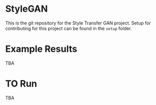 # StyleGAN
This is the git repository for the Style Transfer GAN project.
Setup for contributing for this project can be found in the `setup` folder.

# Example Results
TBA

# TO Run
TBA